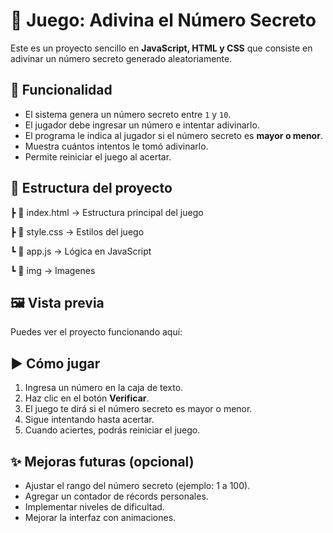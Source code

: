 # 🎲 Juego: Adivina el Número Secreto

Este es un proyecto sencillo en **JavaScript, HTML y CSS** que consiste en adivinar un número secreto generado aleatoriamente.

## 🚀 Funcionalidad

- El sistema genera un número secreto entre `1` y `10`.
- El jugador debe ingresar un número e intentar adivinarlo.
- El programa le indica al jugador si el número secreto es **mayor o menor**.
- Muestra cuántos intentos le tomó adivinarlo.
- Permite reiniciar el juego al acertar.

## 📂 Estructura del proyecto

┣ 📄 index.html → Estructura principal del juego

┣ 📄 style.css → Estilos del juego

┗ 📄 app.js → Lógica en JavaScript

┗ 📄 img → Imagenes

## 🖼️ Vista previa

Puedes ver el proyecto funcionando aquí:  

## ▶️ Cómo jugar

1. Ingresa un número en la caja de texto.
2. Haz clic en el botón **Verificar**.
3. El juego te dirá si el número secreto es mayor o menor.
4. Sigue intentando hasta acertar.
5. Cuando aciertes, podrás reiniciar el juego.


## ✨ Mejoras futuras (opcional)

- Ajustar el rango del número secreto (ejemplo: 1 a 100).  
- Agregar un contador de récords personales.  
- Implementar niveles de dificultad.  
- Mejorar la interfaz con animaciones. 
